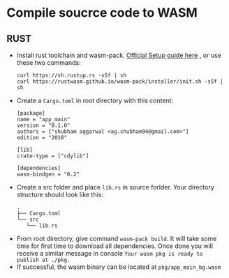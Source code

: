 # Compile soucrce code to WASM

## RUST

 - Install rust toolchain and wasm-pack. [Official Setup guide here](https://rustwasm.github.io/book/game-of-life/setup.html) , or use these two commands:
     ```
    curl https://sh.rustup.rs -sSf | sh
    curl https://rustwasm.github.io/wasm-pack/installer/init.sh -sSf | sh
     ```
 - Create a ```Cargo.toml``` in root directory with this content:
    ```
    [package]
    name = "app_main"
    version = "0.1.0"
    authors = ["shubham aggarwal <ag.shubham94@gmail.com>"]
    edition = "2018"
    
    [lib]
    crate-type = ["cdylib"]
    
    [dependencies]
    wasm-bindgen = "0.2"
    ```
 - Create a src folder and place ```lib.rs``` in source forlder. Your directory structure should look like this:
     ```
     .
    ├── Cargo.toml
    └── src
        └── lib.rs
    ```
 - From root directory, give command ```wasm-pack build```. It will take some time for first time to download all dependencies. Once done you will receive a similar message in console
 ```Your wasm pkg is ready to publish at ./pkg.```
 - If successful, the wasm binary can be located at ```pkg/app_main_bg.wasm```